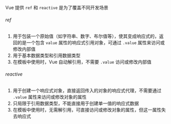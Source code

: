 Vue 提供 `ref` 和 `reactive` 是为了覆盖不同开发场景

###### ref

1. 用于包装一个原始值（如字符串、数字、布尔值等），使其变成响应式的，返回的是一个包含 `value` 属性的响应式引用对象，可通过 `.value` 属性来访问或修改内部值
2. 用于基本数据类型和引用数据类型
3. 在模板中使用时，Vue 自动解引用，不需要 `.value` 访问或修改内部值

###### reactive

1. 用于创建一个响应式对象，直接返回传入的对象的响应式代理，不需要通过 `.value` 属性来访问或修改对象的属性
2. 只局限于引用数据类型，不能直接用于创建单一值的响应式数据
3. 在模板中使用时，无需解引用，可直接访问或修改对象的属性，但这一属性失去响应式

